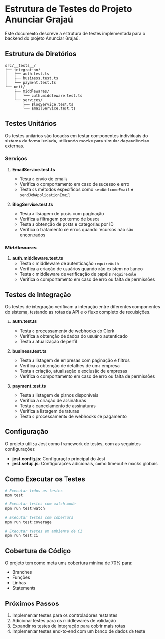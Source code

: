 # Estrutura de Testes do Projeto Anunciar Grajaú

Este documento descreve a estrutura de testes implementada para o backend do projeto Anunciar Grajaú.

## Estrutura de Diretórios

```
src/__tests__/
├── integration/
│   ├── auth.test.ts
│   ├── business.test.ts
│   └── payment.test.ts
└── unit/
    ├── middlewares/
    │   └── auth.middleware.test.ts
    └── services/
        ├── BlogService.test.ts
        └── EmailService.test.ts
```

## Testes Unitários

Os testes unitários são focados em testar componentes individuais do sistema de forma isolada, utilizando mocks para simular dependências externas.

### Serviços

1. **EmailService.test.ts**
   - Testa o envio de emails
   - Verifica o comportamento em caso de sucesso e erro
   - Testa os métodos específicos como `sendWelcomeEmail` e `sendJobApplicationEmail`

2. **BlogService.test.ts**
   - Testa a listagem de posts com paginação
   - Verifica a filtragem por termo de busca
   - Testa a obtenção de posts e categorias por ID
   - Verifica o tratamento de erros quando recursos não são encontrados

### Middlewares

1. **auth.middleware.test.ts**
   - Testa o middleware de autenticação `requireAuth`
   - Verifica a criação de usuários quando não existem no banco
   - Testa o middleware de verificação de papéis `requireRole`
   - Verifica o comportamento em caso de erro ou falta de permissões

## Testes de Integração

Os testes de integração verificam a interação entre diferentes componentes do sistema, testando as rotas da API e o fluxo completo de requisições.

1. **auth.test.ts**
   - Testa o processamento de webhooks do Clerk
   - Verifica a obtenção de dados do usuário autenticado
   - Testa a atualização de perfil

2. **business.test.ts**
   - Testa a listagem de empresas com paginação e filtros
   - Verifica a obtenção de detalhes de uma empresa
   - Testa a criação, atualização e exclusão de empresas
   - Verifica o comportamento em caso de erro ou falta de permissões

3. **payment.test.ts**
   - Testa a listagem de planos disponíveis
   - Verifica a criação de assinaturas
   - Testa o cancelamento de assinaturas
   - Verifica a listagem de faturas
   - Testa o processamento de webhooks de pagamento

## Configuração

O projeto utiliza Jest como framework de testes, com as seguintes configurações:

- **jest.config.js**: Configuração principal do Jest
- **jest.setup.js**: Configurações adicionais, como timeout e mocks globais

## Como Executar os Testes

```bash
# Executar todos os testes
npm test

# Executar testes com watch mode
npm run test:watch

# Executar testes com cobertura
npm run test:coverage

# Executar testes em ambiente de CI
npm run test:ci
```

## Cobertura de Código

O projeto tem como meta uma cobertura mínima de 70% para:
- Branches
- Funções
- Linhas
- Statements

## Próximos Passos

1. Implementar testes para os controladores restantes
2. Adicionar testes para os middlewares de validação
3. Expandir os testes de integração para cobrir mais rotas
4. Implementar testes end-to-end com um banco de dados de teste 
